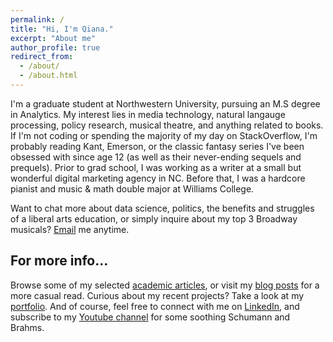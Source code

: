 ```yaml
---
permalink: /
title: "Hi, I'm Qiana."
excerpt: "About me"
author_profile: true
redirect_from: 
  - /about/
  - /about.html
---
```


I'm a graduate student at Northwestern University, pursuing an M.S degree in Analytics. My interest lies in media technology, natural langauge processing, policy research, musical theatre, and anything related to books. If I'm not coding or spending the majority of my day on StackOverflow, I'm probably reading Kant, Emerson, or the classic fantasy series I've been obsessed with since age 12 (as well as their never-ending sequels and prequels). Prior to grad school, I was working as a writer at a small but wonderful digital marketing agency in NC. Before that, I was a hardcore pianist and music & math double major at Williams College. 

Want to chat more about data science, politics, the benefits and struggles of a liberal arts education, or simply inquire about my top 3 Broadway musicals? [Email](mailto:qyang1997@outlook.com?subject=[GitHub]) me anytime.

For more info...
------
Browse some of my selected [academic articles](/writing/), or visit my [blog posts](/blog/) for a more casual read. Curious about my recent projects? Take a look at my [portfolio](/portfolio/). And of course, feel free to connect with me on [LinkedIn](https://linkedin/in/qianyang19), and subscribe to my [Youtube channel](https://www.youtube.com/channel/UCltKZgDbJlFF6haCc0J3d0g) for some soothing Schumann and Brahms.
